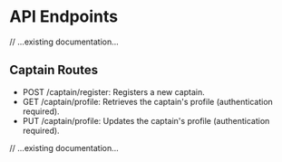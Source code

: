 # API Endpoints

// ...existing documentation...

## Captain Routes
- POST /captain/register: Registers a new captain.
- GET /captain/profile: Retrieves the captain's profile (authentication required).
- PUT /captain/profile: Updates the captain's profile (authentication required).

// ...existing documentation...
